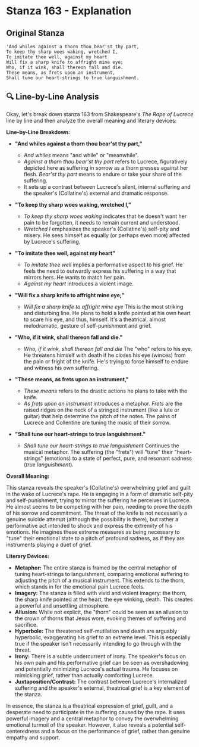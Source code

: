 # Stanza 163 - Explanation

## Original Stanza
```
'And whiles against a thorn thou bear'st thy part,
To keep thy sharp woes waking, wretched I,
To imitate thee well, against my heart
Will fix a sharp knife to affright mine eye;
Who, if it wink, shall thereon fall and die.
These means, as frets upon an instrument,
Shall tune our heart-strings to true languishment.
```

## 🔍 Line-by-Line Analysis
Okay, let's break down stanza 163 from Shakespeare's *The Rape of Lucrece* line by line and then analyze the overall meaning and literary devices:

**Line-by-Line Breakdown:**

*   **"And whiles against a thorn thou bear'st thy part,"**
    *   *And whiles* means "and while" or "meanwhile".
    *   *Against a thorn thou bear'st thy part* refers to Lucrece, figuratively depicted here as suffering in sorrow as a thorn presses against her flesh. *Bear'st thy part* means to endure or take your share of the suffering.
    *   It sets up a contrast between Lucrece's silent, internal suffering and the speaker's (Collatine's) external and dramatic response.

*   **"To keep thy sharp woes waking, wretched I,"**
    *   *To keep thy sharp woes waking* indicates that he doesn't want her pain to be forgotten, it needs to remain current and understood.
    *   *Wretched I* emphasizes the speaker's (Collatine's) self-pity and misery. He sees himself as equally (or perhaps even more) affected by Lucrece's suffering.

*   **"To imitate thee well, against my heart"**
    *   *To imitate thee well* implies a performative aspect to his grief. He feels the need to outwardly express his suffering in a way that mirrors hers. He wants to match her pain.
    *   *Against my heart* introduces a violent image.

*   **"Will fix a sharp knife to affright mine eye;"**
    *   *Will fix a sharp knife to affright mine eye* This is the most striking and disturbing line. He plans to hold a knife pointed at his own heart to scare his eye, and thus, himself. It's a theatrical, almost melodramatic, gesture of self-punishment and grief.

*   **"Who, if it wink, shall thereon fall and die."**
    *   *Who, if it wink, shall thereon fall and die* The "who" refers to his eye. He threatens himself with death if he closes his eye (winces) from the pain or fright of the knife. He's trying to force himself to endure and witness his own suffering.

*   **"These means, as frets upon an instrument,"**
    *   *These means* refers to the drastic actions he plans to take with the knife.
    *   *As frets upon an instrument* introduces a metaphor. *Frets* are the raised ridges on the neck of a stringed instrument (like a lute or guitar) that help determine the pitch of the notes. The pains of Lucrece and Collentine are tuning the music of their sorrow.

*   **"Shall tune our heart-strings to true languishment."**
    *   *Shall tune our heart-strings to true languishment* Continues the musical metaphor. The suffering (the "frets") will "tune" their "heart-strings" (emotions) to a state of perfect, pure, and resonant sadness (*true languishment*).

**Overall Meaning:**

This stanza reveals the speaker's (Collatine's) overwhelming grief and guilt in the wake of Lucrece's rape. He is engaging in a form of dramatic self-pity and self-punishment, trying to mirror the suffering he perceives in Lucrece. He almost seems to be competing with her pain, needing to prove the depth of his sorrow and commitment. The threat of the knife is not necessarily a genuine suicide attempt (although the possibility is there), but rather a performative act intended to shock and express the extremity of his emotions. He imagines these extreme measures as being necessary to "tune" their emotional state to a pitch of profound sadness, as if they are instruments playing a duet of grief.

**Literary Devices:**

*   **Metaphor:** The entire stanza is framed by the central metaphor of tuning heart-strings to languishment, comparing emotional suffering to adjusting the pitch of a musical instrument. This extends to the thorn, which stands in for the emotional pain Lucrece feels.
*   **Imagery:** The stanza is filled with vivid and violent imagery: the thorn, the sharp knife pointed at the heart, the eye winking, death. This creates a powerful and unsettling atmosphere.
*   **Allusion:** While not explicit, the "thorn" could be seen as an allusion to the crown of thorns that Jesus wore, evoking themes of suffering and sacrifice.
*   **Hyperbole:** The threatened self-mutilation and death are arguably hyperbolic, exaggerating his grief to an extreme level. This is especially true if the speaker isn't necessarily intending to go through with the threat.
*   **Irony:** There is a subtle undercurrent of irony. The speaker's focus on his own pain and his performative grief can be seen as overshadowing and potentially minimizing Lucrece's actual trauma. He focuses on mimicking grief, rather than actually comforting Lucrece.
*   **Juxtaposition/Contrast:** The contrast between Lucrece's internalized suffering and the speaker's external, theatrical grief is a key element of the stanza.

In essence, the stanza is a theatrical expression of grief, guilt, and a desperate need to participate in the suffering caused by the rape. It uses powerful imagery and a central metaphor to convey the overwhelming emotional turmoil of the speaker. However, it also reveals a potential self-centeredness and a focus on the performance of grief, rather than genuine empathy and support.
